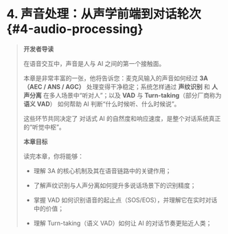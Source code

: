 # 4. 声音处理：从声学前端到对话轮次 {#4-audio-processing}
> **开发者导读**
> 
> 在语音交互中，声音是人与 AI 之间的第一个接触面。
> 
> 本章是非常丰富的一张，他将告诉您：麦克风输入的声音如何经过 **3A（AEC / ANS / AGC）** 处理变得干净稳定；系统怎样通过 **声纹识别** 和 **人声分离** 在多人场景中“听对人”；以及 **VAD** 与 **Turn-taking**（部分厂商称为 **语义 VAD**） 如何帮助 AI 判断“什么时候听、什么时候说”。
> 
> 这些环节共同决定了 对话式 AI 的自然度和响应速度，是整个对话系统真正的“听觉中枢”。
> 
>   
> 
> **本章目标**
> 
> 读完本章，你将能够：
> 
> - 理解 3A 的核心机制及其在语音链路中的关键作用；
>     
> - 了解声纹识别与人声分离如何提升多说话场景下的识别精度；
>     
> - 掌握 VAD 如何识别语音的起止点（SOS/EOS），并理解它在实时对话中的价值；
>     
> - 理解 Turn-taking（语义 VAD）如何让 AI 的对话节奏更贴近人类；
>